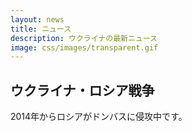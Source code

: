 ```yaml
---
layout: news
title: ニュース
description: ウクライナの最新ニュース
image: css/images/transparent.gif
---
```


## ウクライナ・ロシア戦争
2014年からロシアがドンバスに侵攻中です。

<div class="lazyload">
<!--
<img src="photos/donbas/10-08_eng.jpg"/>
-->
</div>

<div id="FeederNinja_d39fe9a6d0eb48c9ab8e37941dd89739"></div>
<script type="text/javascript">
(function() {
	var fn = document.createElement('script'); fn.type = 'text/javascript';
	fn.src = ('https:' == document.location.protocol ? 'https://' : 'http://') + 'feederninja.com/api/feed/d39fe9a6d0eb48c9ab8e37941dd89739?fnurl=' + window.location.href;
	var s = document.getElementsByTagName('head')[0].appendChild(fn);
})();
</script>